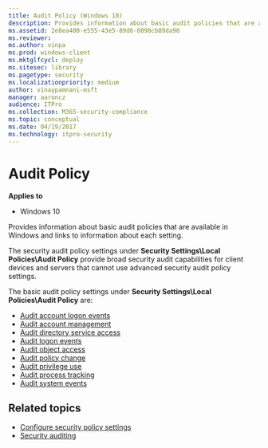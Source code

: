```yaml
---
title: Audit Policy (Windows 10)
description: Provides information about basic audit policies that are available in Windows and links to information about each setting.
ms.assetid: 2e8ea400-e555-43e5-89d6-0898cb89da90
ms.reviewer: 
ms.author: vinpa
ms.prod: windows-client
ms.mktglfcycl: deploy
ms.sitesec: library
ms.pagetype: security
ms.localizationpriority: medium
author: vinaypamnani-msft
manager: aaroncz
audience: ITPro
ms.collection: M365-security-compliance
ms.topic: conceptual
ms.date: 04/19/2017
ms.technology: itpro-security
---
```


# Audit Policy

**Applies to**
-   Windows 10

Provides information about basic audit policies that are available in Windows and links to information about each setting.

The security audit policy settings under **Security Settings\\Local Policies\\Audit Policy** provide broad security audit capabilities for client devices and servers that cannot use advanced security audit policy settings.

The basic audit policy settings under **Security Settings\\Local Policies\\Audit Policy** are:
- [Audit account logon events](../auditing/basic-audit-account-logon-events.md)
- [Audit account management](../auditing/basic-audit-account-management.md)
- [Audit directory service access](../auditing/basic-audit-directory-service-access.md)
- [Audit logon events](../auditing/basic-audit-logon-events.md)
- [Audit object access](../auditing/basic-audit-object-access.md)
- [Audit policy change](../auditing/basic-audit-policy-change.md)
- [Audit privilege use](../auditing/basic-audit-privilege-use.md)
- [Audit process tracking](../auditing/basic-audit-process-tracking.md)
- [Audit system events](../auditing/basic-audit-system-events.md)

## Related topics

- [Configure security policy settings](how-to-configure-security-policy-settings.md)
- [Security auditing](../auditing/security-auditing-overview.md)
 
 
